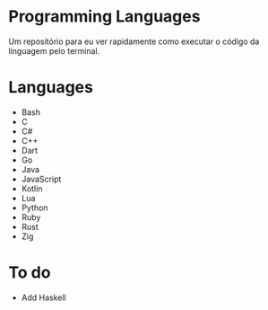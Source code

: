 # Programming Languages
Um repositório para eu ver rapidamente como executar o código da linguagem pelo terminal.  

# Languages
* Bash
* C
* C#
* C++
* Dart
* Go
* Java
* JavaScript
* Kotlin
* Lua
* Python
* Ruby
* Rust
* Zig

# To do
* Add Haskell

